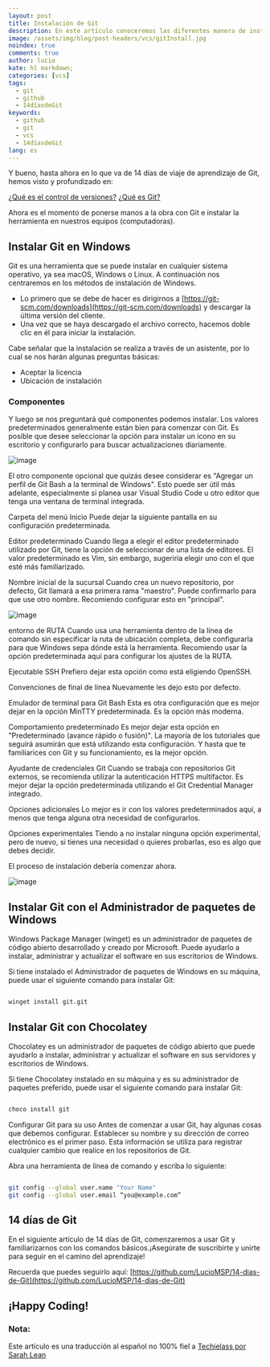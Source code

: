 ```yaml
---
layout: post
title: Instalación de Git
description: En este artículo conoceremos las diferentes manera de instalar Git.
image: /assets/img/blog/post-headers/vcs/gitInstall.jpg
noindex: true
comments: true
author: lucio
kate: hl markdown;
categories: [vcs]
tags:
  - git
  - github
  - 14díasdeGit
keywords:
  - github
  - git
  - vcs
  - 14díasdeGit
lang: es
---
```


Y bueno, hasta ahora en lo que va de 14 días de viaje de aprendizaje de Git, hemos visto y profundizado en:

[¿Qué es el control de versiones?](https://vicenteguzman.com/vcs/2022-11-02-que-es-vcs/)
[¿Qué es Git?](https://vicenteguzman.com/vcs/2022-11-03-que-es-git/)

Ahora es el momento de ponerse manos a la obra con Git e instalar la herramienta en nuestros equipos (computadoras).

## Instalar Git en Windows

Git es una herramienta que se puede instalar en cualquier sistema operativo, ya sea macOS, Windows o Linux. A continuación nos centraremos en los métodos de instalación de Windows.

- Lo primero que se debe de hacer es dirigirnos a [https://git-scm.com/downloads](https://git-scm.com/downloads) y descargar la última versión del cliente.
- Una vez que se haya descargado el archivo correcto, hacemos doble clic en él para iniciar la instalación.

Cabe señalar que la instalación se realiza a través de un asistente, por lo cual se nos harán algunas preguntas básicas:

- Aceptar la licencia
- Ubicación de instalación

### Componentes
Y luego se nos preguntará qué componentes podemos instalar. Los valores predeterminados generalmente están bien para comenzar con Git. Es posible que desee seleccionar la opción para instalar un icono en su escritorio y configurarlo para buscar actualizaciones diariamente.

![image](/assets/img/blog/tutorials/install-git/01.jpg)

El otro componente opcional que quizás desee considerar es "Agregar un perfil de Git Bash a la terminal de Windows". Esto puede ser útil más adelante, especialmente si planea usar Visual Studio Code u otro editor que tenga una ventana de terminal integrada.

Carpeta del menú Inicio
Puede dejar la siguiente pantalla en su configuración predeterminada.

Editor predeterminado
Cuando llega a elegir el editor predeterminado utilizado por Git, tiene la opción de seleccionar de una lista de editores. El valor predeterminado es Vim, sin embargo, sugeriría elegir uno con el que esté más familiarizado.

Nombre inicial de la sucursal
Cuando crea un nuevo repositorio, por defecto, Git llamará a esa primera rama "maestro". Puede confirmarlo para que use otro nombre. Recomiendo configurar esto en "principal".

![image](/assets/img/blog/tutorials/install-git/02.jpg)

entorno de RUTA
Cuando usa una herramienta dentro de la línea de comando sin especificar la ruta de ubicación completa, debe configurarla para que Windows sepa dónde está la herramienta. Recomiendo usar la opción predeterminada aquí para configurar los ajustes de la RUTA.

Ejecutable SSH
Prefiero dejar esta opción como está eligiendo OpenSSH.

Convenciones de final de línea
Nuevamente les dejo esto por defecto.

Emulador de terminal para Git Bash
Esta es otra configuración que es mejor dejar en la opción MinTTY predeterminada. Es la opción más moderna.

Comportamiento predeterminado
Es mejor dejar esta opción en "Predeterminado (avance rápido o fusión)". La mayoría de los tutoriales que seguirá asumirán que está utilizando esta configuración. Y hasta que te familiarices con Git y su funcionamiento, es la mejor opción.

Ayudante de credenciales Git
Cuando se trabaja con repositorios Git externos, se recomienda utilizar la autenticación HTTPS multifactor. Es mejor dejar la opción predeterminada utilizando el Git Credential Manager integrado.

Opciones adicionales
Lo mejor es ir con los valores predeterminados aquí, a menos que tenga alguna otra necesidad de configurarlos.

Opciones experimentales
Tiendo a no instalar ninguna opción experimental, pero de nuevo, si tienes una necesidad o quieres probarlas, eso es algo que debes decidir.

El proceso de instalación debería comenzar ahora.

![image](/assets/img/blog/tutorials/install-git/03.jpg)

## Instalar Git con el Administrador de paquetes de Windows

Windows Package Manager (winget) es un administrador de paquetes de código abierto desarrollado y creado por Microsoft. Puede ayudarlo a instalar, administrar y actualizar el software en sus escritorios de Windows.

Si tiene instalado el Administrador de paquetes de Windows en su máquina, puede usar el siguiente comando para instalar Git:

```bash

winget install git.git

```
## Instalar Git con Chocolatey
Chocolatey es un administrador de paquetes de código abierto que puede ayudarlo a instalar, administrar y actualizar el software en sus servidores y escritorios de Windows.

Si tiene Chocolatey instalado en su máquina y es su administrador de paquetes preferido, puede usar el siguiente comando para instalar Git:

```bash

choco install git

```

Configurar Git para su uso
Antes de comenzar a usar Git, hay algunas cosas que debemos configurar. Establecer su nombre y su dirección de correo electrónico es el primer paso. Esta información se utiliza para registrar cualquier cambio que realice en los repositorios de Git.

Abra una herramienta de línea de comando y escriba lo siguiente:

```bash

git config --global user.name "Your Name"
git config --global user.email “you@example.com”

```

## 14 días de Git
En el siguiente artículo de 14 días de Git, comenzaremos a usar Git y familiarizarnos con los comandos básicos.¡Asegúrate de suscribirte y unirte para seguir en el camino del aprendizaje!

Recuerda que puedes seguirlo aquí: [https://github.com/LucioMSP/14-dias-de-Git](https://github.com/LucioMSP/14-dias-de-Git)

## ¡Happy Coding!

### Nota:
Este artículo es una traducción al español no 100% fiel a [Techielass por Sarah Lean](https://www.techielass.com/installing-git/)